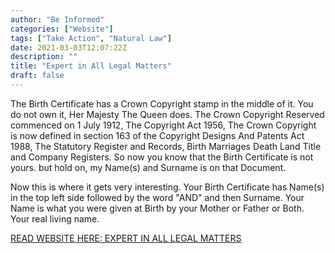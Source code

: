```yaml
---
author: "Be Informed"
categories: ["Website"]
tags: ["Take Action", "Natural Law"]
date: 2021-03-03T12:07:22Z
description: ""
title: "Expert in All Legal Matters"
draft: false
---
```


The Birth Certificate has a Crown Copyright stamp in the middle of it. You do not own it, Her Majesty The Queen does. The Crown Copyright Reserved commenced on 1 July 1912, The Copyright Act 1956, The Crown Copyright is now defined in section 163 of the Copyright Designs And Patents Act 1988, The Statutory Register and Records, Birth Marriages Death Land Title and Company Registers. So now you know that the Birth Certificate is not yours. but hold on, my Name(s) and Surname is on that Document.  

Now this is where it gets very interesting. Your Birth Certificate has Name(s) in the top left side followed by the word "AND" and then Surname. Your Name is what you were given at Birth by your Mother or Father or Both. Your real living name.  

[READ WEBSITE HERE: EXPERT IN ALL LEGAL MATTERS](https://www.expertinalllegalmatters.com/)
